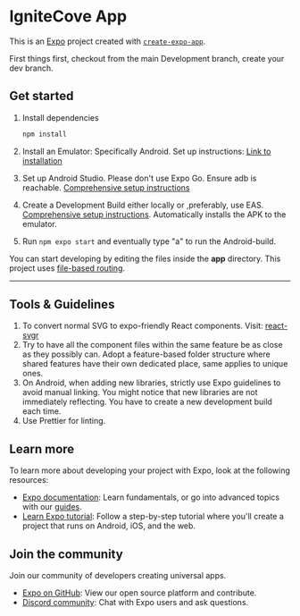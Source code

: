 # IgniteCove App

This is an [Expo](https://expo.dev) project created with [`create-expo-app`](https://www.npmjs.com/package/create-expo-app).

First things first, checkout from the main Development branch, create your dev branch.

## Get started

1. Install dependencies

   ```bash
   npm install
   ```
2. Install an Emulator: Specifically Android. Set up instructions: [Link to installation](https://developer.android.com/studio/install)

3. Set up Android Studio. Please don't use Expo Go. Ensure adb is reachable. [Comprehensive setup instructions](https://docs.expo.dev/get-started/set-up-your-environment/?mode=development-build&platform=android&device=simulated)

4. Create a Development Build either locally or ,preferably, use EAS. [Comprehensive setup instructions](https://docs.expo.dev/develop/development-builds/create-a-build/). Automatically installs the APK to the emulator.

5. Run ``` npm expo start ``` and eventually type "a" to run the Android-build.

You can start developing by editing the files inside the **app** directory. This project uses [file-based routing](https://docs.expo.dev/router/introduction).

------------------------------------------------------------------------------------------------------------
## Tools & Guidelines

1. To convert normal SVG to expo-friendly React components. Visit: [react-svgr](https://react-svgr.com/playground/?native=true&typescript=true)
2. Try to have all the component files within the same feature be as close as they possibly can. Adopt a feature-based folder structure where shared features have their own dedicated place, same applies to unique ones.
3. On Android, when adding new libraries, strictly use Expo guidelines to avoid manual linking. You might notice that new libraries are not immediately reflecting. You have to create a new development build each time. 
4. Use Prettier for linting.


## Learn more

To learn more about developing your project with Expo, look at the following resources:

- [Expo documentation](https://docs.expo.dev/): Learn fundamentals, or go into advanced topics with our [guides](https://docs.expo.dev/guides).
- [Learn Expo tutorial](https://docs.expo.dev/tutorial/introduction/): Follow a step-by-step tutorial where you'll create a project that runs on Android, iOS, and the web.

## Join the community

Join our community of developers creating universal apps.

- [Expo on GitHub](https://github.com/expo/expo): View our open source platform and contribute.
- [Discord community](https://chat.expo.dev): Chat with Expo users and ask questions.
